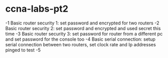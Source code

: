# ccna-labs-pt2   
-1 Basic router security 1: set password and encrypted for two routers 
-2 Basic router security 2: set password and encrypted and used secret this time 
-3 Basic router security 3: set password for router from a different pc and set password for the console too
-4 Basic serial connection: setup serial connection between two routers, set clock rate and Ip addresses pinged to test 
-5
